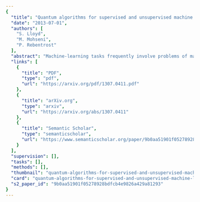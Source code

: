 ```yaml
---
{
  "title": "Quantum algorithms for supervised and unsupervised machine learning",
  "date": "2013-07-01",
  "authors": [
    "S. Lloyd",
    "M. Mohseni",
    "P. Rebentrost"
  ],
  "abstract": "Machine-learning tasks frequently involve problems of manipulating and classifying large numbers of vectors in high-dimensional spaces. Classical algorithms for solving such problems typically take time polynomial in the number of vectors and the dimension of the space. Quantum computers are good at manipulating high-dimensional vectors in large tensor product spaces. This paper provides supervised and unsupervised quantum machine learning algorithms for cluster assignment and cluster finding. Quantum machine learning can take time logarithmic in both the number of vectors and their dimension, an exponential speed-up over classical algorithms.",
  "links": [
    {
      "title": "PDF",
      "type": "pdf",
      "url": "https://arxiv.org/pdf/1307.0411.pdf"
    },
    {
      "title": "arXiv.org",
      "type": "arxiv",
      "url": "https://arxiv.org/abs/1307.0411"
    },
    {
      "title": "Semantic Scholar",
      "type": "semanticscholar",
      "url": "https://www.semanticscholar.org/paper/9b0aa51901f05278928bdfcb4e9826a429a81293"
    }
  ],
  "supervision": [],
  "tasks": [],
  "methods": [],
  "thumbnail": "quantum-algorithms-for-supervised-and-unsupervised-machine-learning-thumb.jpg",
  "card": "quantum-algorithms-for-supervised-and-unsupervised-machine-learning-card.jpg",
  "s2_paper_id": "9b0aa51901f05278928bdfcb4e9826a429a81293"
}
---
```


